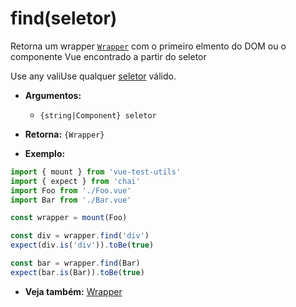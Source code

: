 # find(seletor)

Retorna um wrapper [`Wrapper`](README.md) com o primeiro elmento do DOM ou o componente Vue encontrado a partir do seletor

Use any valiUse qualquer [seletor](../selectors.md) válido.

- **Argumentos:**
  - `{string|Component} seletor`

- **Retorna:** `{Wrapper}`

- **Exemplo:**

```js
import { mount } from 'vue-test-utils'
import { expect } from 'chai'
import Foo from './Foo.vue'
import Bar from './Bar.vue'

const wrapper = mount(Foo)

const div = wrapper.find('div')
expect(div.is('div')).toBe(true)

const bar = wrapper.find(Bar)
expect(bar.is(Bar)).toBe(true)
```

- **Veja também:** [Wrapper](README.md)
